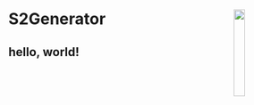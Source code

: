 #  S2Generator <img width="20%" align="right" src="https://github.com/wwhenxuan/S2Generator/images/logo.png?raw=true">

## hello, world!
